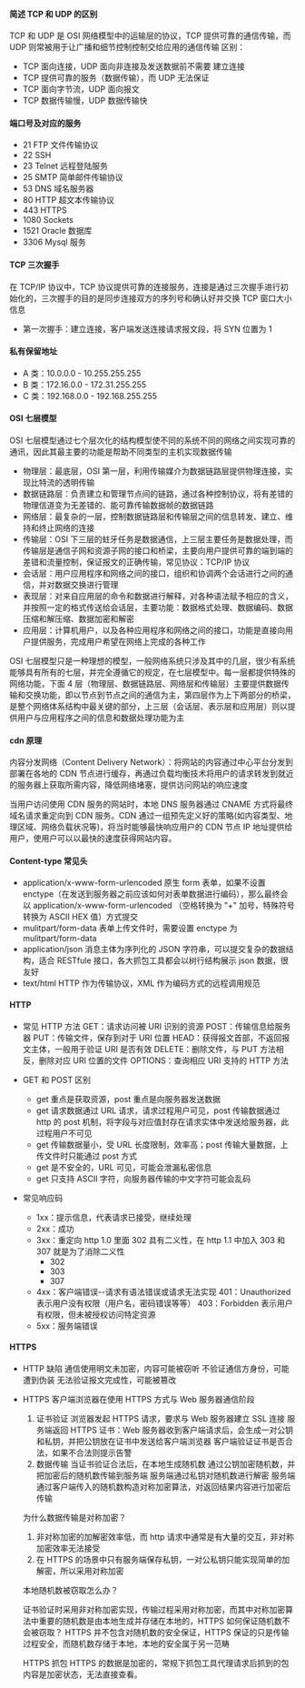 #### 简述 TCP 和 UDP 的区别

TCP 和 UDP 是 OSI 网络模型中的运输层的协议，TCP 提供可靠的通信传输，而 UDP 则常被用于让广播和细节控制控制交给应用的通信传输
区别：

- TCP 面向连接，UDP 面向非连接及发送数据前不需要 建立连接
- TCP 提供可靠的服务（数据传输），而 UDP 无法保证
- TCP 面向字节流，UDP 面向报文
- TCP 数据传输慢，UDP 数据传输快

#### 端口号及对应的服务

- 21 FTP 文件传输协议
- 22 SSH
- 23 Telnet 远程登陆服务
- 25 SMTP 简单邮件传输协议
- 53 DNS 域名服务器
- 80 HTTP 超文本传输协议
- 443 HTTPS
- 1080 Sockets
- 1521 Oracle 数据库
- 3306 Mysql 服务

#### TCP 三次握手

在 TCP/IP 协议中，TCP 协议提供可靠的连接服务，连接是通过三次握手进行初始化的，三次握手的目的是同步连接双方的序列号和确认好并交换 TCP 窗口大小信息

- 第一次握手：建立连接，客户端发送连接请求报文段，将 SYN 位置为 1

#### 私有保留地址

- A 类：10.0.0.0 - 10.255.255.255
- B 类：172.16.0.0 - 172.31.255.255
- C 类：192.168.0.0 - 192.168.255.255

#### OSI 七层模型

OSI 七层模型通过七个层次化的结构模型使不同的系统不同的网络之间实现可靠的通讯，因此其最主要的功能是帮助不同类型的主机实现数据传输

- 物理层：最底层，OSI 第一层，利用传输媒介为数据链路层提供物理连接，实现比特流的透明传输
- 数据链路层：负责建立和管理节点间的链路，通过各种控制协议，将有差错的物理信道变为无差错的、能可靠传输数据帧的数据链路
- 网络层：最复杂的一层，控制数据链路层和传输层之间的信息转发、建立、维持和终止网络的连接
- 传输层：OSI 下三层的蛀牙任务是数据通信，上三层主要任务是数据处理，而传输层是通信子网和资源子网的接口和桥梁，主要向用户提供可靠的端到端的差错和流量控制，保证报文的正确传输，常见协议：TCP/IP 协议
- 会话层：用户应用程序和网络之间的接口，组织和协调两个会话进行之间的通信，并对数据交换进行管理
- 表现层：对来自应用层的命令和数据进行解释，对各种语法赋予相应的含义，并按照一定的格式传送给会话层，主要功能：数据格式处理、数据编码、数据压缩和解压缩、数据加密和解密
- 应用层：计算机用户，以及各种应用程序和网络之间的接口，功能是直接向用户提供服务，完成用户希望在网络上完成的各种工作

OSI 七层模型只是一种理想的模型，一般网络系统只涉及其中的几层，很少有系统能够具有所有的七层，并完全遵循它的规定，在七层模型中。每一层都提供特殊的网络功能，下面 4 层（物理层、数据链路层、网络层和传输层）主要提供数据传输和交换功能，即以节点到节点之间的通信为主，第四层作为上下两部分的桥梁，是整个网络体系结构中最关键的部分，上三层（会话层、表示层和应用层）则以提供用户与应用程序之间的信息和数据处理功能为主

#### cdn 原理

内容分发网络（Content Delivery Network）：将网站的内容通过中心平台分发到部署在各地的 CDN 节点进行缓存，再通过负载均衡技术将用户的请求转发到就近的服务器上获取所需内容，降低网络堵塞，提供访问网站的响应速度

当用户访问使用 CDN 服务的网站时，本地 DNS 服务器通过 CNAME 方式将最终域名请求重定向到 CDN 服务。CDN 通过一组预先定义好的策略(如内容类型、地理区域、网络负载状况等)，将当时能够最快响应用户的 CDN 节点 IP 地址提供给用户，使用户可以以最快的速度获得网站内容。

#### Content-type 常见头

- application/x-www-form-urlencoded
  原生 form 表单，如果不设置 enctype（在发送到服务器之前应该如何对表单数据进行编码），那么最终会以 application/x-www-form-urlencoded （空格转换为 "+" 加号，特殊符号转换为 ASCII HEX 值）方式提交
- mulitpart/form-data
  表单上传文件时，需要设置 enctype 为 mulitpart/form-data
- application/json
  消息主体为序列化的 JSON 字符串，可以提交复杂的数据结构，适合 RESTfule 接口，各大抓包工具都会以树行结构展示 json 数据，很友好
- text/html
  HTTP 作为传输协议，XML 作为编码方式的远程调用规范

#### HTTP

- 常见 HTTP 方法
  GET：请求访问被 URI 识别的资源
  POST：传输信息给服务器
  PUT：传输文件，保存到对于 URI 位置
  HEAD：获得报文首部，不返回报文主体，一般用于验证 URI 是否有效
  DELETE：删除文件，与 PUT 方法相反，删除对应 URI 位置的文件
  OPTIONS：查询相应 URI 支持的 HTTP 方法
- GET 和 POST 区别

  - get 重点是获取资源，post 重点是向服务器发送数据
  - get 请求数据通过 URL 请求，请求过程用户可见，post 传输数据通过 http 的 post 机制，将字段与对应值封存在请求实体中发送给服务器，此过程用户不可见
  - get 传输数据量小，受 URL 长度限制，效率高；post 传输大量数据，上传文件时只能通过 post 方式
  - get 是不安全的，URL 可见，可能会泄漏私密信息
  - get 只支持 ASCII 字符，向服务器传输的中文字符可能会乱码

- 常见响应码
  - 1xx：提示信息，代表请求已接受，继续处理
  - 2xx：成功
  - 3xx：重定向
    http 1.0 里面 302 具有二义性，在 http 1.1 中加入 303 和 307 就是为了消除二义性
    - 302
    - 303
    - 307
  - 4xx：客户端错误--请求有语法错误或请求无法实现
    401：Unauthorized 表示用户没有权限（用户名，密码错误等等）
    403：Forbidden 表示用户有权限，但未被授权访问特定资源
  - 5xx：服务端错误

#### HTTPS

- HTTP 缺陷
  通信使用明文未加密，内容可能被窃听
  不验证通信方身份，可能遭到伪装
  无法验证报文完成性，可能被篡改

- HTTPS
  客户端浏览器在使用 HTTPS 方式与 Web 服务器通信阶段

  1. 证书验证
     浏览器发起 HTTPS 请求，要求与 Web 服务器建立 SSL 连接
     服务端返回 HTTPS 证书：Web 服务器收到客户端请求后，会生成一对公钥和私钥，并把公钥放在证书中发送给客户端浏览器
     客户端验证证书是否合法，如果不合法则提示告警
  2. 数据传输
     当证书验证合法后，在本地生成随机数
     通过公钥加密随机数，并把加密后的随机数传输到服务端
     服务端通过私钥对随机数进行解密
     服务端通过客户端传入的随机数构造对称加密算法，对返回结果内容进行加密后传输

  为什么数据传输是对称加密？

  1. 非对称加密的加解密效率低，而 http 请求中通常是有大量的交互，非对称加密效率无法接受
  2. 在 HTTPS 的场景中只有服务端保存私钥，一对公私钥只能实现简单的加解密，所以采用对称加密

  本地随机数被窃取怎么办？

  证书验证时采用非对称加密实现，传输过程采用对称加密，而其中对称加密算法中重要的随机数是由本地生成并存储在本地的，HTTPS 如何保证随机数不会被窃取？
  HTTPS 并不包含对随机数的安全保证，HTTPS 保证的只是传输过程安全，而随机数存储于本地，本地的安全属于另一范畴

  HTTPS 抓包
  HTTPS 的数据是加密的，常规下抓包工具代理请求后抓到的包内容是加密状态，无法直接查看。
